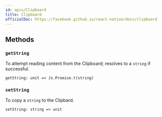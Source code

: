 ```yaml
---
id: apis/Clipboard
title: Clipboard
officialDoc: https://facebook.github.io/react-native/docs/clipboard
---
```


## Methods

### `getString`

To attempt reading content from the Clipboard; resolves to a `string` if
successful.

```reason
getString: unit => Js.Promise.t(string)
```

### `setString`

To copy a `string` to the Clipbard.

```reason
setString: string => unit
```
